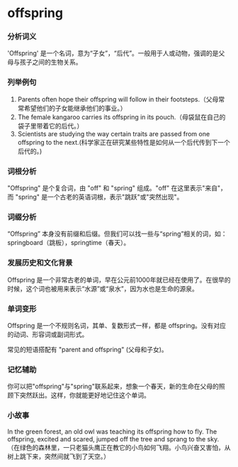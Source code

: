 # offspring

### 分析词义

  

'Offspring' 是一个名词，意为“子女”，“后代”。一般用于人或动物，强调的是父母与孩子之间的生物关系。

  

### 列举例句

  

1.  Parents often hope their offspring will follow in their footsteps.（父母常常希望他们的子女能继承他们的事业。）
2.  The female kangaroo carries its offspring in its pouch.（母袋鼠在自己的袋子里带着它的后代。）
3.  Scientists are studying the way certain traits are passed from one offspring to the next.(科学家正在研究某些特性是如何从一个后代传到下一个后代的。)

  

### 词根分析

  

"Offspring" 是个复合词，由 "off" 和 "spring" 组成。"off" 在这里表示"来自"，而 "spring" 是一个古老的英语词根，表示"跳跃"或"突然出现"。

  

### 词缀分析

  

“Offspring” 本身没有前缀和后缀。但我们可以找一些与“spring”相关的词，如： springboard（跳板），springtime（春天）。

  

### 发展历史和文化背景

  

Offspring 是一个非常古老的单词，早在公元前1000年就已经在使用了。在很早的时候，这个词也被用来表示“水源”或“泉水”，因为水也是生命的源泉。

  

### 单词变形

  

Offspring 是一个不规则名词，其单、复数形式一样，都是 offspring。没有对应的动词、形容词或副词形式。

  

常见的短语搭配有 "parent and offspring" (父母和子女)。

  

### 记忆辅助

  

你可以把"offspring"与"spring"联系起来，想象一个春天，新的生命在父母的照顾下突然跃出。这样，你就能更好地记住这个单词。

  

### 小故事

  

In the green forest, an old owl was teaching its offspring how to fly. The offspring, excited and scared, jumped off the tree and sprang to the sky. （在绿色的森林里，一只老猫头鹰正在教它的小鸟如何飞翔。小鸟兴奋又害怕，从树上跳下来，突然间就飞到了天空。）
